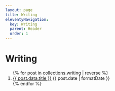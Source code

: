 ```yaml
---
layout: page
title: Writing
eleventyNavigation:
  key: Writing
  parent: Header
  order: 1
---
```


<h1 class="mb-8 text-4xl font-extrabold lg:text-5xl">Writing</h1>

<ol class="flex gap-4 flex-col">
{% for post in collections.writing | reverse %}
  <li class="grid md:flex justify-between gap-1">
    <a href="{{ post.url}}">{{ post.data.title }}</a>
    <time dateTime="{{ post.date | toISO }}" class="whitespace-pre tabular-nums">{{ post.date | formatDate }}</time>
  </li>
{% endfor %}
</ol>
